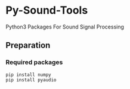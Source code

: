 # Py-Sound-Tools
Python3 Packages For Sound Signal Processing


## Preparation
### Required packages

```
pip install numpy
pip install pyaudio
```
